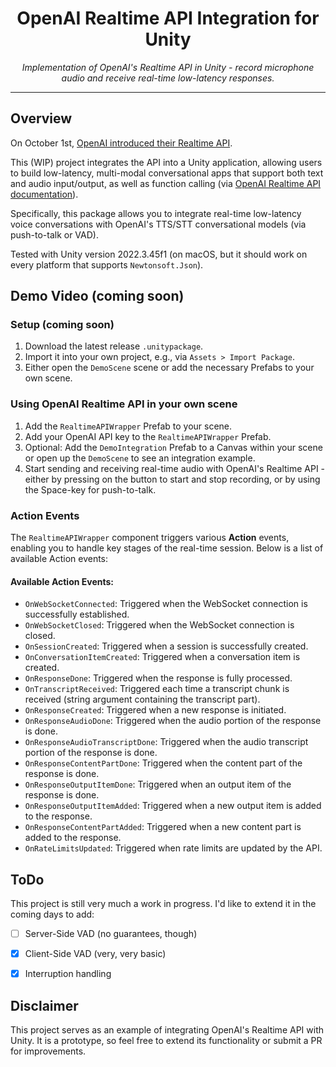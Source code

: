 <h1 align="center">OpenAI Realtime API Integration for Unity</h1>

<div align="center">
  <p><em>Implementation of OpenAI's Realtime API in Unity - record microphone audio and receive real-time low-latency responses.</em></p>
</div>

---

## Overview
On October 1st, [OpenAI introduced their Realtime API](https://openai.com/index/introducing-the-realtime-api/).


This (WIP) project integrates the API into a Unity application, allowing users to build low-latency, multi-modal conversational apps that support both text and audio input/output, as well as function calling (via [OpenAI Realtime API documentation](https://platform.openai.com/docs/guides/realtime)).

Specifically, this package allows you to integrate real-time low-latency voice conversations with OpenAI's TTS/STT conversational models (via push-to-talk or VAD).

Tested with Unity version 2022.3.45f1 (on macOS, but it should work on every platform that supports `Newtonsoft.Json`).

## Demo Video (coming soon)

### Setup (coming soon)
1. Download the latest release `.unitypackage`.
2. Import it into your own project, e.g., via `Assets > Import Package`.
3. Either open the `DemoScene` scene or add the necessary Prefabs to your own scene.

### Using OpenAI Realtime API in your own scene
1. Add the `RealtimeAPIWrapper` Prefab to your scene.
2. Add your OpenAI API key to the `RealtimeAPIWrapper` Prefab.
3. Optional: Add the `DemoIntegration` Prefab to a Canvas within your scene or open up the `DemoScene` to see an integration example.
4. Start sending and receiving real-time audio with OpenAI's Realtime API - either by pressing on the button to start and stop recording, or by using the Space-key for push-to-talk.

### Action Events
The `RealtimeAPIWrapper` component triggers various **Action** events, enabling you to handle key stages of the real-time session. Below is a list of available Action events:

#### Available Action Events:
- `OnWebSocketConnected`: Triggered when the WebSocket connection is successfully established.
- `OnWebSocketClosed`: Triggered when the WebSocket connection is closed.
- `OnSessionCreated`: Triggered when a session is successfully created.
- `OnConversationItemCreated`: Triggered when a conversation item is created.
- `OnResponseDone`: Triggered when the response is fully processed.
- `OnTranscriptReceived`: Triggered each time a transcript chunk is received (string argument containing the transcript part).
- `OnResponseCreated`: Triggered when a new response is initiated.
- `OnResponseAudioDone`: Triggered when the audio portion of the response is done.
- `OnResponseAudioTranscriptDone`: Triggered when the audio transcript portion of the response is done.
- `OnResponseContentPartDone`: Triggered when the content part of the response is done.
- `OnResponseOutputItemDone`: Triggered when an output item of the response is done.
- `OnResponseOutputItemAdded`: Triggered when a new output item is added to the response.
- `OnResponseContentPartAdded`: Triggered when a new content part is added to the response.
- `OnRateLimitsUpdated`: Triggered when rate limits are updated by the API.

## ToDo
This project is still very much a work in progress. I'd like to extend it in the coming days to add:

- [ ] Server-Side VAD (no guarantees, though)
- [x] Client-Side VAD (very, very basic)
- [x] Interruption handling


## Disclaimer
This project serves as an example of integrating OpenAI's Realtime API with Unity. It is a prototype, so feel free to extend its functionality or submit a PR for improvements.

